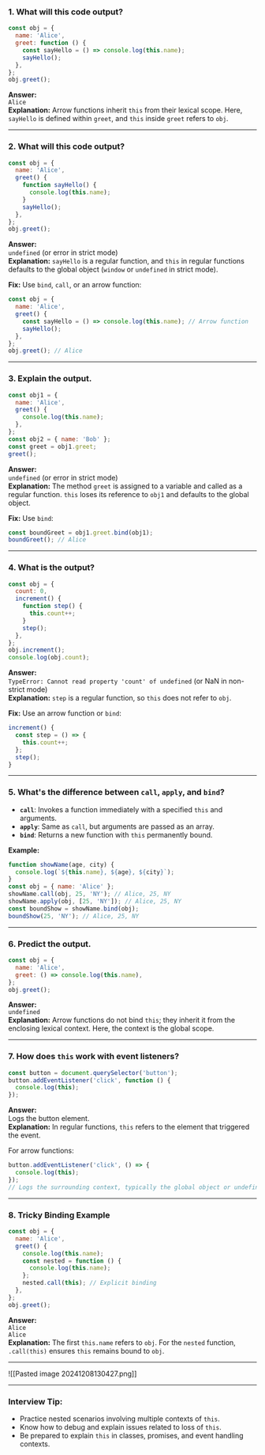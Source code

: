
### **1. What will this code output?**

```javascript
const obj = {
  name: 'Alice',
  greet: function () {
    const sayHello = () => console.log(this.name);
    sayHello();
  },
};
obj.greet();
```

**Answer:**  
`Alice`  
**Explanation:** Arrow functions inherit `this` from their lexical scope. Here, `sayHello` is defined within `greet`, and `this` inside `greet` refers to `obj`.

---

### **2. What will this code output?**

```javascript
const obj = {
  name: 'Alice',
  greet() {
    function sayHello() {
      console.log(this.name);
    }
    sayHello();
  },
};
obj.greet();
```

**Answer:**  
`undefined` (or error in strict mode)  
**Explanation:** `sayHello` is a regular function, and `this` in regular functions defaults to the global object (`window` or `undefined` in strict mode).

**Fix:** Use `bind`, `call`, or an arrow function:

```javascript
const obj = {
  name: 'Alice',
  greet() {
    const sayHello = () => console.log(this.name); // Arrow function
    sayHello();
  },
};
obj.greet(); // Alice
```

---

### **3. Explain the output.**

```javascript
const obj1 = {
  name: 'Alice',
  greet() {
    console.log(this.name);
  },
};
const obj2 = { name: 'Bob' };
const greet = obj1.greet;
greet();
```

**Answer:**  
`undefined` (or error in strict mode)  
**Explanation:** The method `greet` is assigned to a variable and called as a regular function. `this` loses its reference to `obj1` and defaults to the global object.

**Fix:** Use `bind`:

```javascript
const boundGreet = obj1.greet.bind(obj1);
boundGreet(); // Alice
```

---

### **4. What is the output?**

```javascript
const obj = {
  count: 0,
  increment() {
    function step() {
      this.count++;
    }
    step();
  },
};
obj.increment();
console.log(obj.count);
```

**Answer:**  
`TypeError: Cannot read property 'count' of undefined` (or NaN in non-strict mode)  
**Explanation:** `step` is a regular function, so `this` does not refer to `obj`.

**Fix:** Use an arrow function or `bind`:

```javascript
increment() {
  const step = () => {
    this.count++;
  };
  step();
}
```

---

### **5. What's the difference between `call`, `apply`, and `bind`?**

- **`call`**: Invokes a function immediately with a specified `this` and arguments.
- **`apply`**: Same as `call`, but arguments are passed as an array.
- **`bind`**: Returns a new function with `this` permanently bound.

**Example:**

```javascript
function showName(age, city) {
  console.log(`${this.name}, ${age}, ${city}`);
}
const obj = { name: 'Alice' };
showName.call(obj, 25, 'NY'); // Alice, 25, NY
showName.apply(obj, [25, 'NY']); // Alice, 25, NY
const boundShow = showName.bind(obj);
boundShow(25, 'NY'); // Alice, 25, NY
```

---

### **6. Predict the output.**

```javascript
const obj = {
  name: 'Alice',
  greet: () => console.log(this.name),
};
obj.greet();
```

**Answer:**  
`undefined`  
**Explanation:** Arrow functions do not bind `this`; they inherit it from the enclosing lexical context. Here, the context is the global scope.

---

### **7. How does `this` work with event listeners?**

```javascript
const button = document.querySelector('button');
button.addEventListener('click', function () {
  console.log(this);
});
```

**Answer:**  
Logs the button element.  
**Explanation:** In regular functions, `this` refers to the element that triggered the event.

For arrow functions:

```javascript
button.addEventListener('click', () => {
  console.log(this);
});
// Logs the surrounding context, typically the global object or undefined in strict mode.
```

---

### **8. Tricky Binding Example**

```javascript
const obj = {
  name: 'Alice',
  greet() {
    console.log(this.name);
    const nested = function () {
      console.log(this.name);
    };
    nested.call(this); // Explicit binding
  },
};
obj.greet();
```

**Answer:**  
`Alice`  
`Alice`  
**Explanation:** The first `this.name` refers to `obj`. For the `nested` function, `.call(this)` ensures `this` remains bound to `obj`.

---

![[Pasted image 20241208130427.png]]



---

### **Interview Tip:**

- Practice nested scenarios involving multiple contexts of `this`.
- Know how to debug and explain issues related to loss of `this`.
- Be prepared to explain `this` in classes, promises, and event handling contexts.
